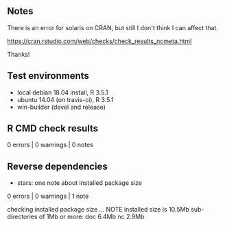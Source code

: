 ## Notes

There is an error for solaris on CRAN, but still I don't think I can
affect that.  

https://cran.rstudio.com/web/checks/check_results_ncmeta.html

Thanks!

## Test environments
* local debian 18.04 install, R 3.5.1
* ubuntu 14.04 (on travis-ci), R 3.5.1
* win-builder (devel and release)

## R CMD check results

0 errors | 0 warnings | 0 notes


## Reverse dependencies

* stars: one note about installed package size

0 errors | 0 warnings | 1 note 


checking installed package size ... NOTE
  installed size is 10.5Mb
  sub-directories of 1Mb or more:
    doc   6.4Mb
    nc    2.9Mb
    
    